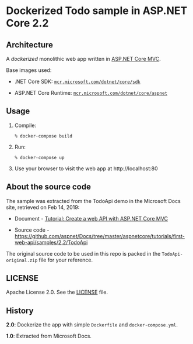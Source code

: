 # Dockerized Todo sample in ASP.NET Core 2.2

## Architecture

A *dockerized* monolithic web app written in [ASP.NET Core MVC](https://docs.microsoft.com/aspnet/core/mvc/overview).

Base images used:

 - .NET Core SDK: [`mcr.microsoft.com/dotnet/core/sdk`](https://hub.docker.com/_/microsoft-dotnet-core-sdk/)

 - ASP.NET Core Runtime: [`mcr.microsoft.com/dotnet/core/aspnet`](https://hub.docker.com/_/microsoft-dotnet-core-aspnet/)


## Usage

1. Compile:

   ```
   % docker-compose build
   ```

2. Run:

   ```
   % docker-compose up
   ```

3. Use your browser to visit the web app at http://localhost:80


## About the source code

The sample was extracted from the TodoApi demo in the Microsoft Docs site, retrieved on Feb 14, 2019:

 - Document - [Tutorial: Create a web API with ASP.NET Core MVC](https://docs.microsoft.com/zh-tw/aspnet/core/tutorials/first-web-api)

 - Source code - https://github.com/aspnet/Docs/tree/master/aspnetcore/tutorials/first-web-api/samples/2.2/TodoApi


The original source code to be used in this repo is packed in the `TodoApi-original.zip` file for your reference.


## LICENSE

Apache License 2.0.  See the [LICENSE](LICENSE) file.


## History

**2.0**: Dockerize the app with simple `Dockerfile` and `docker-compose.yml`.

**1.0**: Extracted from Microsoft Docs.
